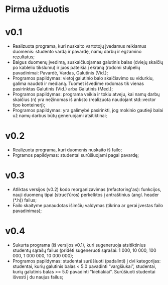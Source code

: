 # Pirma užduotis
# v0.1
* Realizuota programa, kuri nuskaito vartotojų įvedamus reikiamus duomenis: studento vardą ir pavardę, namų darbų ir egzamino rezultatus;
* Baigus duomenų įvedimą, suskaičiuojamas galutinis balas (dviejų skaičių po kablelio tikslumu) ir juos pateikia į ekraną (rodomi stulpelių pavadinimai: Pavardė, Vardas, Galutinis (Vid.);
* Programos papildymas: vietoj galutinio balo skaičiavimo su vidurkiu, galima naudoti ir medianą. Tuomet išvedime rodomas tik vienas pasirinktas Galutinis (Vid.) arba Galutinis (Med.);
* Programos papildymas: programa veikia ir tokiu atveju, kai namų darbų skaičius (n) yra nežinomas iš anksto (realizuota naudojant std::vector tipo konteinerį);
* Programos papildymas: yra galimybė pasirinkti, jog mokinio gautieji balai už namų darbus būtų generuojami atsitiktinai;
 # v0.2
 * Realizuota programa, kuri duomenis nuskaito iš failo;
 * Prgramos papildymas: studentai surūšiuojami pagal pavardę;

# v0.3
* Atliktas versijos (v0.2) kodo reorganizavimas (refactoring'as): funkcijos, nauji duomenų tipai (struct’ūros) perkelktos į antraštinius (angl. header (*.h)) failus;
* Failo skaityme panaudotas išimčių valdymas (tikrina ar gerai įvestas failo pavadinimas);

# v0.4
* Sukurta programa (iš versijos v0.1), kuri sugeneruoja atsitiktinius studentų sąrašų failus (pridėti sugeneruoti sąrašai: 1 000, 10 000, 100 000, 1 000 000, 10 000 000);
* Programos papildymas: studentai surūšiuoti (padalinti) į dvi kategorijas: studentai, kurių galutinis balas < 5.0 pavadinti “vargšiukai”, studentai, kurių galutinis balas >= 5.0 pavadinti "kietiakiai". Surūšiuoti studentai išvesti į du naujus failus;

